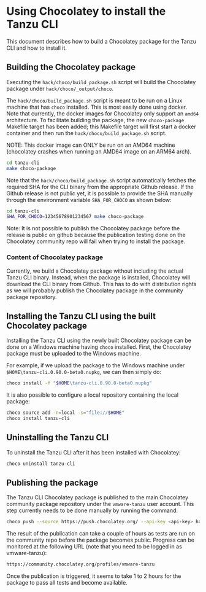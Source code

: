 # Using Chocolatey to install the Tanzu CLI

This document describes how to build a Chocolatey package for the Tanzu CLI and
how to install it.

## Building the Chocolatey package

Executing the `hack/choco/build_package.sh` script will build the Chocolatey
package under `hack/choco/_output/choco`.

The `hack/choco/build_package.sh` script is meant to be run on a Linux machine
that has `choco` installed.  This is most easily done using docker. Note that
currently, the docker images for Chocolatey only support an `amd64`
architecture. To facilitate building the package, the new `choco-package`
Makefile target has been added; this Makefile target will first start a docker
container and then run the `hack/choco/build_package.sh` script.

NOTE: This docker image can ONLY be run on an AMD64 machine (chocolatey crashes
when running an AMD64 image on an ARM64 arch).

```bash
cd tanzu-cli
make choco-package
```

Note that the `hack/choco/build_package.sh` script automatically fetches the
required SHA for the CLI binary from the appropriate Github release.  If the
Github release is not public yet, it is possible to provide the SHA manually
through the environment variable `SHA_FOR_CHOCO` as shown below:

```bash
cd tanzu-cli
SHA_FOR_CHOCO=12345678901234567 make choco-package
```

Note: It is not possible to publish the Chocolatey package before the release
is public on github because the publication testing done on the Chocolatey
community repo will fail when trying to install the package.

### Content of Chocolatey package

Currently, we build a Chocolatey package without including the actual Tanzu CLI
binary. Instead, when the package is installed, Chocolatey will download the
CLI binary from Github. This has to do with distribution rights as we will
probably publish the Chocolatey package in the community package repository.

## Installing the Tanzu CLI using the built Chocolatey package

Installing the Tanzu CLI using the newly built Chocolatey package can be done
on a Windows machine having `choco` installed. First, the Chocolatey package must
be uploaded to the Windows machine.

For example, if we upload the package to the Windows machine under
`$HOME\tanzu-cli.0.90.0-beta0.nupkg`, we can then simply do:

```bash
choco install -f "$HOME\tanzu-cli.0.90.0-beta0.nupkg"
```

It is also possible to configure a local repository containing the local package:

```bash
choco source add -n=local -s="file://$HOME"
choco install tanzu-cli
```

## Uninstalling the Tanzu CLI

To uninstall the Tanzu CLI after it has been installed with Chocolatey:

```bash
choco uninstall tanzu-cli
```

## Publishing the package

The Tanzu CLI Chocolatey package is published to the main Chocolatey
community package repository under the `vmware-tanzu` user account.
This step currently needs to be done manually by running the command:

```bash
choco push --source https://push.chocolatey.org/ --api-key <api-key> hack/choco/_output/choco/tanzu-cli.<version>.nupkg
```

The result of the publication can take a couple of hours as tests are run
on the community repo before the package becomes public.  Progress can be
monitored at the following URL (note that you need to be logged in as vmware-tanzu):

```bash
https://community.chocolatey.org/profiles/vmware-tanzu
```

Once the publication is triggered, it seems to take 1 to 2 hours for the package to pass all tests and become available.
